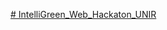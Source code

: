 <a href="https://marcoapunto.github.io/IntelliGreen_Web_Hackaton_UNIR/"># IntelliGreen_Web_Hackaton_UNIR</a>
